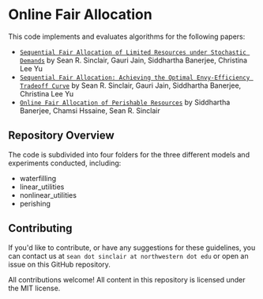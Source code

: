# Online Fair Allocation

This code implements and evaluates algorithms for the following papers:
- [`Sequential Fair Allocation of Limited Resources under Stochastic Demands`](https://arxiv.org/abs/2011.14382) by Sean R. Sinclair, Gauri Jain, Siddhartha Banerjee, Christina Lee Yu
- [`Sequential Fair Allocation: Achieving the Optimal Envy-Efficiency Tradeoff Curve`](https://arxiv.org/abs/2105.05308) by Sean R. Sinclair, Gauri Jain, Siddhartha Banerjee, Christina Lee Yu
- [`Online Fair Allocation of Perishable Resources`](https://papers.ssrn.com/sol3/papers.cfm?abstract_id=4739232) by Siddhartha Banerjee, Chamsi Hssaine, Sean R. Sinclair



## Repository Overview

The code is subdivided into four folders for the three different models and experiments conducted, including:
- waterfilling
- linear_utilities
- nonlinear_utilities
- perishing

## Contributing

If you'd like to contribute, or have any suggestions for these guidelines, you can contact us at `sean dot sinclair at northwestern dot edu` or open an issue on this GitHub repository.

All contributions welcome! All content in this repository is licensed under the MIT license.